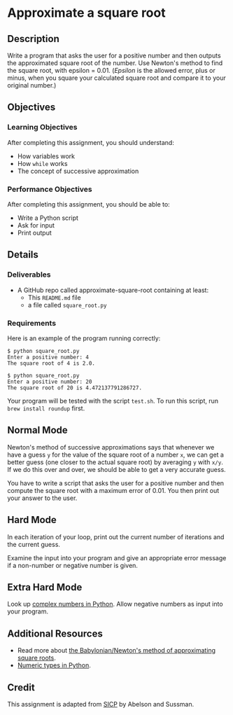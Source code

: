 # Approximate a square root

## Description

Write a program that asks the user for a positive number and then outputs the
approximated square root of the number. Use Newton's method to find the square
root, with epsilon = 0.01. (_Epsilon_ is the allowed error, plus or minus, when
you square your calculated square root and compare it to your original number.)

## Objectives

### Learning Objectives

After completing this assignment, you should understand:

* How variables work
* How `while` works
* The concept of successive approximation

### Performance Objectives

After completing this assignment, you should be able to:

* Write a Python script
* Ask for input
* Print output

## Details

### Deliverables

* A GitHub repo called approximate-square-root containing at least:
  * This `README.md` file
  * a file called `square_root.py`

### Requirements  

Here is an example of the program running correctly:

```
$ python square_root.py
Enter a positive number: 4
The square root of 4 is 2.0.

$ python square_root.py
Enter a positive number: 20
The square root of 20 is 4.472137791286727.
```

Your program will be tested with the script `test.sh`. To run this script, run
`brew install roundup` first.

## Normal Mode

Newton's method of successive approximations says that whenever we have a guess
`y` for the value of the square root of a number `x`, we can get a better guess
(one closer to the actual square root) by averaging `y` with `x/y`. If we do
this over and over, we should be able to get a very accurate guess.

You have to write a script that asks the user for a positive number and then
compute the square root with a maximum error of 0.01. You then print out your
answer to the user.

## Hard Mode

In each iteration of your loop, print out the current number of iterations and
the current guess.

Examine the input into your program and give an appropriate error message if
a non-number or negative number is given.

## Extra Hard Mode

Look up [complex numbers in Python][]. Allow negative numbers as input into
your program.

## Additional Resources

* Read more about [the Babylonian/Newton's method of approximating square roots](https://en.wikipedia.org/wiki/Methods_of_computing_square_roots#Babylonian_method).
* [Numeric types in Python](https://docs.python.org/3/library/stdtypes.html#numeric-types-int-float-complex).

## Credit

This assignment is adapted from
[SICP](https://mitpress.mit.edu/sicp/chapter1/node9.html) by Abelson and
Sussman.


[complex numbers in Python]: https://docs.python.org/3/library/stdtypes.html#numeric-types-int-float-complex
